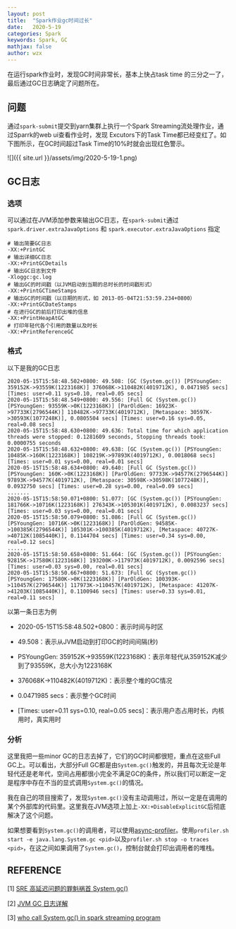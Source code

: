 ```yaml
---
layout: post
title:  "Spark作业gc时间过长"
date:   2020-5-19
categories: Spark
keywords: Spark, GC
mathjax: false
author: wzx
---
```


在运行spark作业时，发现GC时间非常长，基本上快占task time 的三分之一了，最后通过GC日志确定了问题所在。



## 问题
通过`spark-submit`提交到yarn集群上执行一个Spark Streaming流处理作业，通过Sparrk的web ui查看作业时，发现 Excutors下的Task Time都已经变红了。如下图所示，在GC时间超过Task Time的10%时就会出现红色警示。

![]({{ site.url }}/assets/img/2020-5-19-1.png)

## GC日志
### 选项
可以通过在JVM添加参数来输出GC日志，在`spark-submit`通过 `spark.driver.extraJavaOptions` 和 `spark.executor.extraJavaOptions` 指定

```shell
# 输出简要GC日志
-XX:+PrintGC
# 输出详细GC日志
-XX:+PrintGCDetails
# 输出GC日志到文件
-Xloggc:gc.log
# 输出GC的时间戳（以JVM启动到当期的总时长的时间戳形式）
-XX:+PrintGCTimeStamps
# 输出GC的时间戳（以日期的形式，如 2013-05-04T21:53:59.234+0800）
-XX:+PrintGCDateStamps
# 在进行GC的前后打印出堆的信息
-XX:+PrintHeapAtGC
# 打印年轻代各个引用的数量以及时长
-XX:+PrintReferenceGC
```
### 格式
以下是我的GC日志

```shell
2020-05-15T15:58:48.502+0800: 49.508: [GC (System.gc()) [PSYoungGen: 359152K->93559K(1223168K)] 376068K->110482K(4019712K), 0.0471985 secs] [Times: user=0.11 sys=0.10, real=0.05 secs]
2020-05-15T15:58:48.549+0800: 49.556: [Full GC (System.gc()) [PSYoungGen: 93559K->0K(1223168K)] [ParOldGen: 16923K->97733K(2796544K)] 110482K->97733K(4019712K), [Metaspace: 30597K->30593K(1077248K)], 0.0805504 secs] [Times: user=0.16 sys=0.05, real=0.08 secs]
2020-05-15T15:58:48.630+0800: 49.636: Total time for which application threads were stopped: 0.1281609 seconds, Stopping threads took: 0.0000755 seconds
2020-05-15T15:58:48.632+0800: 49.638: [GC (System.gc()) [PSYoungGen: 10485K->160K(1223168K)] 108219K->97893K(4019712K), 0.0018068 secs] [Times: user=0.01 sys=0.00, real=0.01 secs]
2020-05-15T15:58:48.634+0800: 49.640: [Full GC (System.gc()) [PSYoungGen: 160K->0K(1223168K)] [ParOldGen: 97733K->94577K(2796544K)] 97893K->94577K(4019712K), [Metaspace: 30598K->30598K(1077248K)], 0.0932750 secs] [Times: user=0.28 sys=0.00, real=0.09 secs]
.......
2020-05-15T15:58:50.071+0800: 51.077: [GC (System.gc()) [PSYoungGen: 181766K->10716K(1223168K)] 276343K->105301K(4019712K), 0.0083237 secs] [Times: user=0.03 sys=0.00, real=0.01 secs]
2020-05-15T15:58:50.079+0800: 51.086: [Full GC (System.gc()) [PSYoungGen: 10716K->0K(1223168K)] [ParOldGen: 94585K->100385K(2796544K)] 105301K->100385K(4019712K), [Metaspace: 40727K->40712K(1085440K)], 0.1144704 secs] [Times: user=0.34 sys=0.00, real=0.12 secs]
......
2020-05-15T15:58:50.658+0800: 51.664: [GC (System.gc()) [PSYoungGen: 92815K->17580K(1223168K)] 193200K->117973K(4019712K), 0.0092596 secs] [Times: user=0.03 sys=0.00, real=0.01 secs]
2020-05-15T15:58:50.667+0800: 51.673: [Full GC (System.gc()) [PSYoungGen: 17580K->0K(1223168K)] [ParOldGen: 100393K->110457K(2796544K)] 117973K->110457K(4019712K), [Metaspace: 41207K->41203K(1085440K)], 0.1100946 secs] [Times: user=0.33 sys=0.01, real=0.11 secs]
```

以第一条日志为例

- 2020-05-15T15:58:48.502+0800：表示时间与时区

- 49.508：表示从JVM启动到打印GC的时间间隔(秒)

- PSYoungGen: 359152K->93559K(1223168K)：表示年轻代从359152K减少到了93559K，总大小为1223168K

- 376068K->110482K(4019712K)：表示整个堆的GC情况

- 0.0471985 secs：表示整个GC时间

- [Times: user=0.11 sys=0.10, real=0.05 secs]：表示用户态占用时长，内核用时，真实用时

### 分析

这里我把一些minor GC的日志去掉了，它们的GC时间都很短，重点在这些Full GC上。可以看出，大部分Full GC都是由`System.gc()`触发的，并且每次无论是年轻代还是老年代，空间占用都很小完全不满足GC的条件，所以我们可以断定一定是程序中存在不当的显式调用`System.gc()`的情况。

我在自己的项目搜索了，发现`System.gc()`没有主动调用过，所以一定是在调用的某个外部库的代码里。这里我在JVM选项上加上`-XX:+DisableExplicitGC`后彻底解决了这个问题。

如果想要看到`System.gc()`的调用者，可以使用[async-profiler](https://github.com/jvm-profiling-tools/async-profiler/)。使用`profiler.sh start -e java.lang.System.gc <pid>`以及`profiler.sh stop -o traces <pid>`，在这之间如果调用了`System.gc()`，控制台就会打印出调用者的堆栈。

## REFERENCE

[1] [SRE 高延迟问题的罪魁祸首 System.gc()](https://www.infoq.cn/article/lXTRgYb9ecVBu*72fT7O)

[2] [JVM GC 日志详解](https://juejin.im/post/5c80b0f451882532cd57b541)

[3] [who call System.gc() in spark streaming program](https://stackoverflow.com/questions/61849214/how-can-i-know-who-call-system-gc-in-spark-streaming-program)

